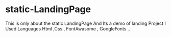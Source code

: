 # static-LandingPage
This is only about the static LandingPage
And Its a demo of landing Project 
I Used  Languages Html ,Css , FontAwasome , GoogleFonts ..
